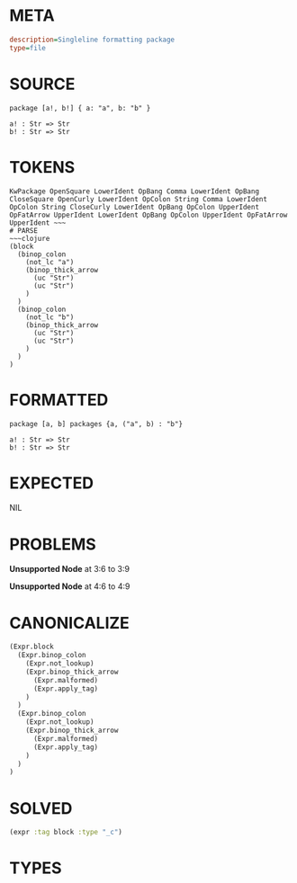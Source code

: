 # META
~~~ini
description=Singleline formatting package
type=file
~~~
# SOURCE
~~~roc
package [a!, b!] { a: "a", b: "b" }

a! : Str => Str
b! : Str => Str
~~~
# TOKENS
~~~text
KwPackage OpenSquare LowerIdent OpBang Comma LowerIdent OpBang CloseSquare OpenCurly LowerIdent OpColon String Comma LowerIdent OpColon String CloseCurly LowerIdent OpBang OpColon UpperIdent OpFatArrow UpperIdent LowerIdent OpBang OpColon UpperIdent OpFatArrow UpperIdent ~~~
# PARSE
~~~clojure
(block
  (binop_colon
    (not_lc "a")
    (binop_thick_arrow
      (uc "Str")
      (uc "Str")
    )
  )
  (binop_colon
    (not_lc "b")
    (binop_thick_arrow
      (uc "Str")
      (uc "Str")
    )
  )
)
~~~
# FORMATTED
~~~roc
package [a, b] packages {a, ("a", b) : "b"}

a! : Str => Str
b! : Str => Str
~~~
# EXPECTED
NIL
# PROBLEMS
**Unsupported Node**
at 3:6 to 3:9

**Unsupported Node**
at 4:6 to 4:9

# CANONICALIZE
~~~clojure
(Expr.block
  (Expr.binop_colon
    (Expr.not_lookup)
    (Expr.binop_thick_arrow
      (Expr.malformed)
      (Expr.apply_tag)
    )
  )
  (Expr.binop_colon
    (Expr.not_lookup)
    (Expr.binop_thick_arrow
      (Expr.malformed)
      (Expr.apply_tag)
    )
  )
)
~~~
# SOLVED
~~~clojure
(expr :tag block :type "_c")
~~~
# TYPES
~~~roc
~~~

